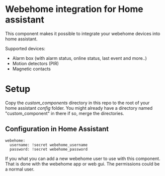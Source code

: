 # Webehome integration for Home assistant

This component makes it possible to integrate your webehome devices into
home assistant. 

Supported devices:
- Alarm box (with alarm status, online status, last event and more..)
- Motion detectors (PIR)
- Magnetic contacts


# Setup

Copy the *custom_components* directory in this repo to the root of your
home assistant *config* folder. You might already have a directory named
"custom_component" in there if so, merge the directories.


## Configuration in Home Assistant

```
webehome:
  username: !secret webehome_username
  password: !secret webehome_password
```

If you what you can add a new webehome user to use with this component.
That is done with the webehome app or web gui. The permissions could be a
normal user.
